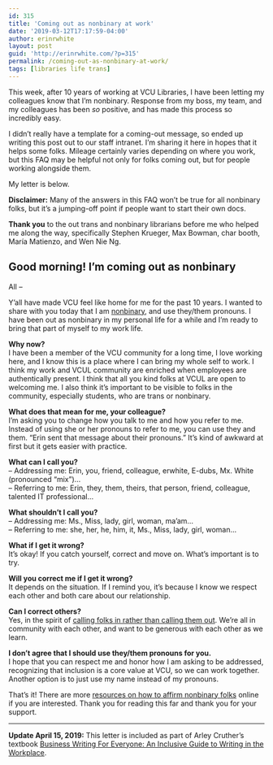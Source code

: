 ```yaml
---
id: 315
title: 'Coming out as nonbinary at work'
date: '2019-03-12T17:17:59-04:00'
author: erinrwhite
layout: post
guid: 'http://erinrwhite.com/?p=315'
permalink: /coming-out-as-nonbinary-at-work/
tags: [libraries life trans]
---
```


This week, after 10 years of working at VCU Libraries, I have been letting my colleagues know that I’m nonbinary. Response from my boss, my team, and my colleagues has been *so* positive, and has made this process so incredibly easy.

I didn’t really have a template for a coming-out message, so ended up writing this post out to our staff intranet. I’m sharing it here in hopes that it helps some folks. Mileage certainly varies depending on where you work, but this FAQ may be helpful not only for folks coming out, but for people working alongside them.

My letter is below.

**Disclaimer:** Many of the answers in this FAQ won’t be true for all nonbinary folks, but it’s a jumping-off point if people want to start their own docs.

**Thank you** to the out trans and nonbinary librarians before me who helped me along the way, specifically Stephen Krueger, Max Bowman, char booth, María Matienzo, and Wen Nie Ng.

## Good morning! I’m coming out as nonbinary

All –

Y’all have made VCU feel like home for me for the past 10 years. I wanted to share with you today that I am [nonbinary](https://www.verywellmind.com/what-does-it-mean-to-be-non-binary-or-have-non-binary-gender-4172702 "nonbinary"), and use they/them pronouns. I have been out as nonbinary in my personal life for a while and I’m ready to bring that part of myself to my work life.

**Why now?**  
I have been a member of the VCU community for a long time, I love working here, and I know this is a place where I can bring my whole self to work. I think my work and VCUL community are enriched when employees are authentically present. I think that all you kind folks at VCUL are open to welcoming me. I also think it’s important to be visible to folks in the community, especially students, who are trans or nonbinary.

**What does that mean for me, your colleague?**  
I’m asking you to change how you talk to me and how you refer to me. Instead of using she or her pronouns to refer to me, you can use they and them. “Erin sent that message about their pronouns.” It’s kind of awkward at first but it gets easier with practice.

**What can I call you?**  
– Addressing me: Erin, you, friend, colleague, erwhite, E-dubs, Mx. White (pronounced “mix”)…  
– Referring to me: Erin, they, them, theirs, that person, friend, colleague, talented IT professional…

**What shouldn’t I call you?**  
– Addressing me: Ms., Miss, lady, girl, woman, ma’am…  
– Referring to me: she, her, he, him, it, Ms., Miss, lady, girl, woman…

**What if I get it wrong?**  
It’s okay! If you catch yourself, correct and move on. What’s important is to try.

**Will you correct me if I get it wrong?**  
It depends on the situation. If I remind you, it’s because I know we respect each other and both care about our relationship.

**Can I correct others?**  
Yes, in the spirit of [calling folks in rather than calling them out](https://www.bustle.com/p/what-does-call-in-mean-when-call-out-culture-feels-toxic-this-method-can-be-used-instead-9056343 "calling folks in rather than calling them out"). We’re all in community with each other, and want to be generous with each other as we learn.

**I don’t agree that I should use they/them pronouns for you.**  
I hope that you can respect me and honor how I am asking to be addressed, recognizing that inclusion is a core value at VCU, so we can work together. Another option is to just use my name instead of my pronouns.

That’s it! There are more [resources on how to affirm nonbinary folks](https://transequality.org/issues/resources/understanding-non-binary-people-how-to-be-respectful-and-supportive "resources on how to affirm nonbinary folks") online if you are interested. Thank you for reading this far and thank you for your support.

---

**Update April 15, 2019:** This letter is included as part of Arley Cruther’s textbook [Business Writing For Everyone: An Inclusive Guide to Writing in the Workplace](https://pressbooks.bccampus.ca/arley/chapter/ch-7-communicating-neutral-and-negative-messages/ "Business Writing For Everyone: An Inclusive Guide to Writing in the Workplace").